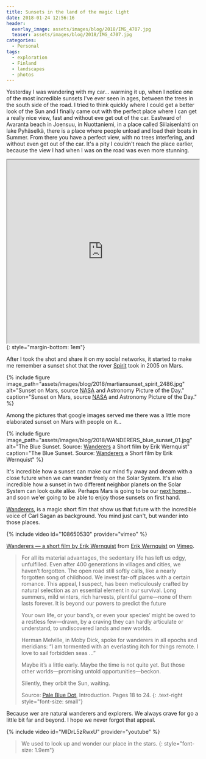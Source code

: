 ```yaml
---
title: Sunsets in the land of the magic light
date: 2018-01-24 12:56:16
header: 
  overlay_image: assets/images/blog/2018/IMG_4707.jpg
  teaser: assets/images/blog/2018/IMG_4707.jpg
categories:
  - Personal
tags:
  - exploration
  - Finland
  - landscapes
  - photos
---
```

Yesterday I was wandering with my car… warming it up, when I notice one of the most incredible sunsets I've ever seen in ages, between the trees in the south side of the road. I tried to think quickly where I could get a better look of the Sun and I finally came out with the perfect place where I can get a really nice view, fast and without eve get out of the car. Eastward of Avaranta beach in Joensuu, in Nuottaniemi, in a place called Siilaisenlahti on lake Pyhäselkä, there is a place where people unload and load their boats in Summer. From there you have a perfect view, with no trees interfering, and without even get out of the car. It's a pity I couldn't reach the place earlier, because the view I had when I was on the road was even more stunning.

<iframe src="https://www.google.com/maps/d/embed?mid=13dO90jKDDU1PBuPcIQSEuv1aPeNw16kL" width="100%" height="480"></iframe>{: style="margin-bottom: 1em"}

After I took the shot and share it on my social networks, it started to make me remember a sunset shot that the rover [Spirit](https://en.wikipedia.org/wiki/Spirit_(rover)) took in 2005 on Mars.

{% include figure image_path="assets/images/blog/2018/martiansunset_spirit_2486.jpg" alt="Sunset on Mars, source [NASA](https://www.nasa.gov/multimedia/imagegallery/image_feature_347.html) and Astronomy Picture of the Day." caption="Sunset on Mars, source [NASA](https://www.nasa.gov/multimedia/imagegallery/image_feature_347.html) and Astronomy Picture of the Day." %}

Among the pictures that google images served me there was a little more elaborated sunset on Mars with people on it…

{% include figure image_path="assets/images/blog/2018/WANDERERS_blue_sunset_01.jpg" alt="The Blue Sunset. Source: [Wanderers](http://www.erikwernquist.com/wanderers/) a Short film by Erik Wernquist" caption="The Blue Sunset. Source: [Wanderers](http://www.erikwernquist.com/wanderers/) a Short film by Erik Wernquist" %} 

It's incredible how a sunset can make our mind fly away and dream with a close future when we can wander freely on the Solar System. It's also incredible how a sunset in two different neighbor planets on the Solar System can look quite alike. Perhaps Mars is going to be our [next home](https://www.nasa.gov/content/journey-to-mars-overview)… and soon we'er going to be able to enjoy those sunsets on first hand.

[Wanderers](http://www.erikwernquist.com/wanderers/), is a magic short film that show us that future with the incredible voice of Carl Sagan as background. You mind just can't, but wander into those places.

{% include video id="108650530" provider="vimeo" %}

[Wanderers — a short film by Erik Wernquist](https://vimeo.com/108650530) from [Erik Wernquist](https://vimeo.com/erikwernquist) on [Vimeo](https://vimeo.com).

>For all its material advantages, the sedentary life has left us edgy, unfulfilled. Even after 400 generations in villages and cities, we haven’t forgotten. The open road still softly calls, like a nearly forgotten song of childhood. We invest far-off places with a certain romance. This appeal, I suspect, has been meticulously crafted by natural selection as an essential element in our survival. Long summers, mild winters, rich harvests, plentiful game—none of them lasts forever. It is beyond our powers to predict the future
>
>Your own life, or your band’s, or even your species’ might be owed to a restless few—drawn, by a craving they can hardly articulate or understand, to undiscovered lands and new worlds.
>
>Herman Melville, in Moby Dick, spoke for wanderers in all epochs and meridians: “I am tormented with an everlasting itch for things remote. I love to sail forbidden seas …”
>
>Maybe it’s a little early. Maybe the time is not quite yet. But those other worlds—promising untold opportunities—beckon.
>
>Silently, they orbit the Sun, waiting.
>
>Source: <a href="https://en.wikipedia.org/wiki/Pale_Blue_Dot_(book)">Pale Blue Dot</a>, Introduction. Pages 18 to 24.
>{: .text-right style="font-size: small"}

Because wer are natural wanderers and explorers. We always crave for go a little bit far and beyond. I hope we never forgot that appeal.

{% include video id="MIDrL5zRwxU" provider="youtube" %}

> We used to look up and wonder our place in the stars.
> {: style="font-size: 1.9em"}

&nbsp;

&nbsp;
